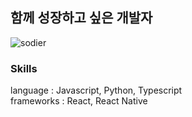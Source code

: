 ## 함께 성장하고 싶은 개발자

![sodier](http://goonba.xyz/?endDate=20211218)<br/>

### Skills
language : Javascript, Python, Typescript  
frameworks : React, React Native
